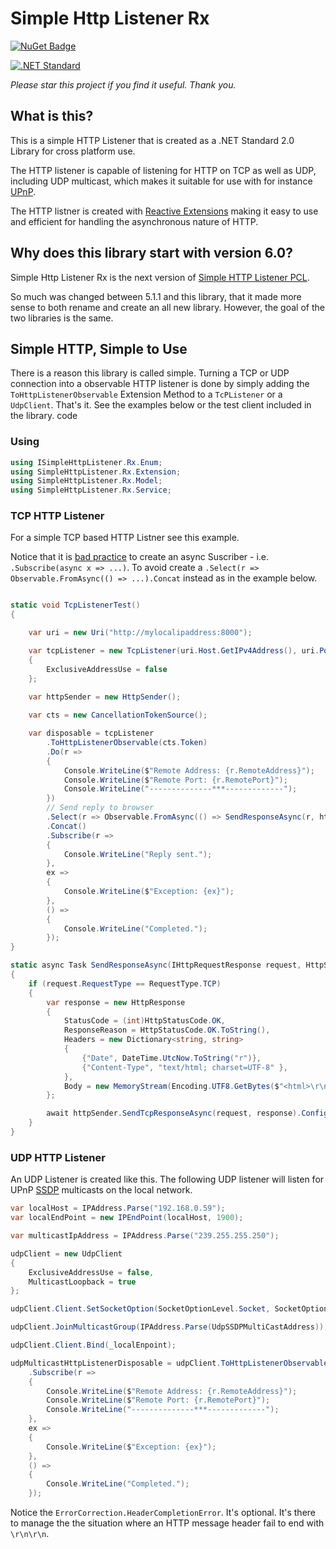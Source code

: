# Simple Http Listener Rx

[![NuGet Badge](https://buildstats.info/nuget/SimpleHttpListener)](https://www.nuget.org/packages/SimpleHttpListener.Rx/)

[![.NET Standard](http://img.shields.io/badge/.NET_Standard-v2.0-green.svg)](https://docs.microsoft.com/da-dk/dotnet/articles/standard/library)

*Please star this project if you find it useful. Thank you.*

## What is this?

This is a simple HTTP Listener that is created as a .NET Standard 2.0 Library for cross platform use. 

The HTTP listener is capable of listening for HTTP on TCP as well as UDP, including UDP multicast, which makes it suitable for use with for instance [UPnP](https://openconnectivity.org/developer/specifications/upnp-resources/upnp).

The HTTP listner is created with [Reactive Extensions](http://reactivex.io/) making it easy to use and efficient for handling the asynchronous nature of HTTP.

## Why does this library start with version 6.0?

Simple Http Listener Rx is the next version of [Simple HTTP Listener PCL](https://github.com/1iveowl/Simple-Http-Listener-PCL). 

So much was changed between 5.1.1 and this library, that it made more sense to both rename and create an all new library. However, the goal of the two libraries is the same.

## Simple HTTP, Simple to Use
There is a reason this library is called simple. Turning a TCP or UDP connection into a observable HTTP listener is done by simply adding the `ToHttpListenerObservable` Extension Method to a `TcPListener` or a `UdpClient`. That's it. See the examples below or the test client included in the library. code

### Using

```cs
using ISimpleHttpListener.Rx.Enum;
using SimpleHttpListener.Rx.Extension;
using SimpleHttpListener.Rx.Model;
using SimpleHttpListener.Rx.Service;
```

### TCP HTTP Listener
For a simple TCP based HTTP Listner see this example.

Notice that it is [bad practice](https://stackoverflow.com/a/37131023/4140832) to create an async Suscriber - i.e. `.Subscribe(async x => ...)`. To avoid create a `.Select(r => Observable.FromAsync(() => ...).Concat` instead as in the example below.

```csharp

static void TcpListenerTest()
{

    var uri = new Uri("http://mylocalipaddress:8000");

    var tcpListener = new TcpListener(uri.Host.GetIPv4Address(), uri.Port)
    {
        ExclusiveAddressUse = false
    };
    
    var httpSender = new HttpSender();

    var cts = new CancellationTokenSource();

    var disposable = tcpListener
        .ToHttpListenerObservable(cts.Token)
        .Do(r =>
        {
            Console.WriteLine($"Remote Address: {r.RemoteAddress}");
            Console.WriteLine($"Remote Port: {r.RemotePort}");
            Console.WriteLine("--------------***-------------");
        })
        // Send reply to browser
        .Select(r => Observable.FromAsync(() => SendResponseAsync(r, httpSender)))
        .Concat()
        .Subscribe(r =>
        {
            Console.WriteLine("Reply sent.");
        },
        ex =>
        {
            Console.WriteLine($"Exception: {ex}");
        },
        () =>
        {
            Console.WriteLine("Completed.");
        });
}

static async Task SendResponseAsync(IHttpRequestResponse request, HttpSender httpSender)
{
    if (request.RequestType == RequestType.TCP)
    {
        var response = new HttpResponse
        {
            StatusCode = (int)HttpStatusCode.OK,
            ResponseReason = HttpStatusCode.OK.ToString(),
            Headers = new Dictionary<string, string>
            {
                {"Date", DateTime.UtcNow.ToString("r")},
                {"Content-Type", "text/html; charset=UTF-8" },
            },
            Body = new MemoryStream(Encoding.UTF8.GetBytes($"<html>\r\n<body>\r\n<h1>Hello, World! {DateTime.Now}</h1>\r\n</body>\r\n</html>"))
        };

        await httpSender.SendTcpResponseAsync(request, response).ConfigureAwait(false);
    }
}


```

### UDP HTTP Listener

An UDP Listener is created like this. The following UDP listener will listen for UPnP [SSDP](https://en.wikipedia.org/wiki/Simple_Service_Discovery_Protocol) multicasts on the local network. 

```csharp
var localHost = IPAddress.Parse("192.168.0.59");
var localEndPoint = new IPEndPoint(localHost, 1900);

var multicastIpAddress = IPAddress.Parse("239.255.255.250");

udpClient = new UdpClient
{
    ExclusiveAddressUse = false,
    MulticastLoopback = true
};

udpClient.Client.SetSocketOption(SocketOptionLevel.Socket, SocketOptionName.ReuseAddress, true);

udpClient.JoinMulticastGroup(IPAddress.Parse(UdpSSDPMultiCastAddress));

udpClient.Client.Bind(_localEnpoint);

udpMulticastHttpListenerDisposable = udpClient.ToHttpListenerObservable(ct, ErrorCorrection.HeaderCompletionError)
    .Subscribe(r => 
    {
        Console.WriteLine($"Remote Address: {r.RemoteAddress}");
        Console.WriteLine($"Remote Port: {r.RemotePort}");
        Console.WriteLine("--------------***-------------");
    },
    ex => 
    {
        Console.WriteLine($"Exception: {ex}");
    }, 
    () => 
    {
        Console.WriteLine("Completed.");
    });

```

Notice the `ErrorCorrection.HeaderCompletionError`. It's optional. It's there to manage the the situation where an HTTP message header fail to end with `\r\n\r\n`. 